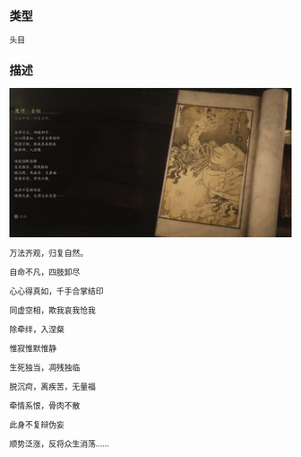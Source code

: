 
## 类型

头目

## 描述

![魔将·妄相](../../images/头目/魔将·妄相.jpg)

万法齐观，归复自然。

自命不凡，四肢卸尽

心心得真如，千手合掌结印

同虚空相，欺我哀我怆我

除牵绊，入涅粲

惟寂惟默惟静

生死独当，凋残独临

脱沉疴，离疾苦，无量福

牵情系恨，骨肉不散

此身不复辩伪妄

顺势泛涨，反将众生消荡……


    
